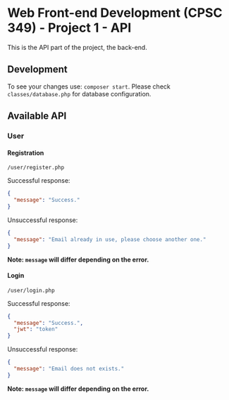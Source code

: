 # Web Front-end Development (CPSC 349) - Project 1 - API

This is the API part of the project, the back-end.

## Development

To see your changes use: `composer start`.
Please check `classes/database.php` for database configuration.

## Available API

### User

#### Registration

`/user/register.php`

Successful response:

```json
{
  "message": "Success."
}
```

Unsuccessful response:

```json
{
  "message": "Email already in use, please choose another one."
}
```

**Note: `message` will differ depending on the error.**

#### Login

`/user/login.php`

Successful response:

```json
{
  "message": "Success.",
  "jwt": "token"
}
```

Unsuccessful response:

```json
{
  "message": "Email does not exists."
}
```

**Note: `message` will differ depending on the error.**
